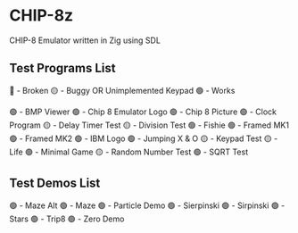 # CHIP-8z
CHIP-8 Emulator written in Zig using SDL

## Test Programs List
🔴 - Broken
🟡 - Buggy OR Unimplemented Keypad
🟢 - Works

🟢 - BMP Viewer
🟢 - Chip 8 Emulator Logo
🟢 - Chip 8 Picture
🟢 - Clock Program
🟡 - Delay Timer Test
🟡 - Division Test
🟢 - Fishie
🟢 - Framed MK1
🟢 - Framed MK2
🟢 - IBM Logo
🟢 - Jumping X & O
🟡 - Keypad Test
🟡 - Life 
🟢 - Minimal Game
🟡 - Random Number Test
🟢 - SQRT Test 

## Test Demos List
🟢 - Maze Alt
🟢 - Maze
🟢 - Particle Demo
🟢 - Sierpinski
🟢 - Sirpinski
🟢 - Stars
🟢 - Trip8
🟢 - Zero Demo